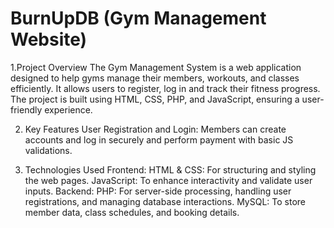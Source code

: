 # BurnUpDB (Gym Management Website)
1.Project Overview The Gym Management System is a web application designed to help gyms manage their members, workouts, and classes efficiently. It allows users to register, log in and track their fitness progress. The project is built using HTML, CSS, PHP, and JavaScript, ensuring a user-friendly experience. 

2. Key Features User Registration and Login: Members can create accounts and log in securely and perform payment with basic JS validations.
   
4. Technologies Used 
Frontend: 
   HTML & CSS: For structuring and styling the web pages. 
   JavaScript: To enhance interactivity and validate user inputs. 
Backend: 
   PHP: For server-side processing, handling user registrations, and managing database interactions.
   MySQL: To store member data, class schedules, and booking details. 
